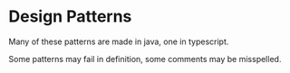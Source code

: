 # Design Patterns

Many of these patterns are made in java, one in typescript.

Some patterns may fail in definition, some comments may be misspelled.